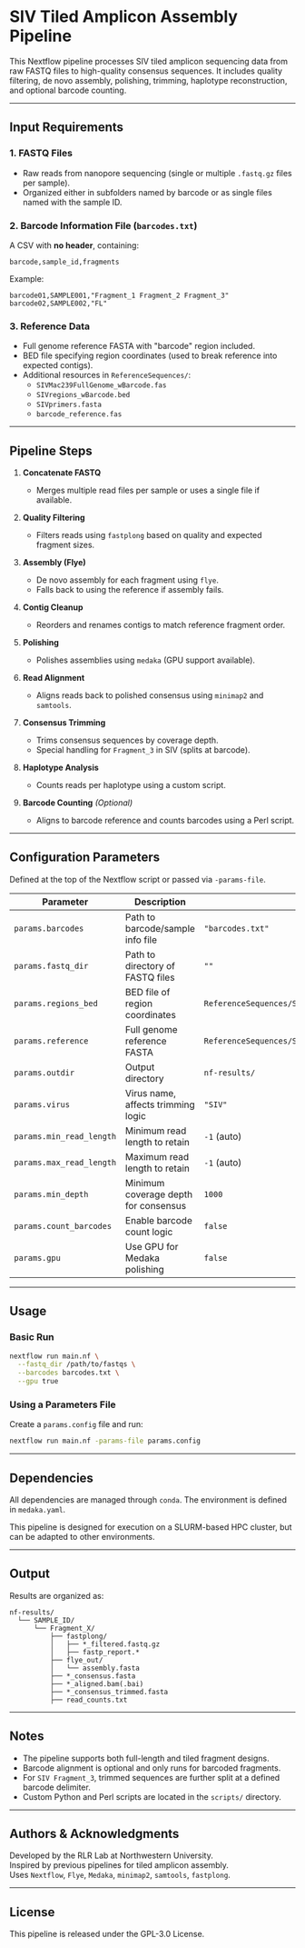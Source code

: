 # SIV Tiled Amplicon Assembly Pipeline

This Nextflow pipeline processes SIV tiled amplicon sequencing data from raw FASTQ files to high-quality consensus sequences. It includes quality filtering, de novo assembly, polishing, trimming, haplotype reconstruction, and optional barcode counting.

---

## Input Requirements

### 1. FASTQ Files

- Raw reads from nanopore sequencing (single or multiple `.fastq.gz` files per sample).
- Organized either in subfolders named by barcode or as single files named with the sample ID.

### 2. Barcode Information File (`barcodes.txt`)

A CSV with **no header**, containing:

```{text}
barcode,sample_id,fragments
```

Example:

```{text}
barcode01,SAMPLE001,"Fragment_1 Fragment_2 Fragment_3"
barcode02,SAMPLE002,"FL"
```

### 3. Reference Data

- Full genome reference FASTA with "barcode" region included.
- BED file specifying region coordinates (used to break reference into expected contigs).
- Additional resources in `ReferenceSequences/`:
  - `SIVMac239FullGenome_wBarcode.fas`
  - `SIVregions_wBarcode.bed`
  - `SIVprimers.fasta`
  - `barcode_reference.fas`

---

## Pipeline Steps

1. **Concatenate FASTQ**
   - Merges multiple read files per sample or uses a single file if available.

2. **Quality Filtering**
   - Filters reads using `fastplong` based on quality and expected fragment sizes.

3. **Assembly (Flye)**
   - De novo assembly for each fragment using `flye`.
   - Falls back to using the reference if assembly fails.

4. **Contig Cleanup**
   - Reorders and renames contigs to match reference fragment order.

5. **Polishing**
   - Polishes assemblies using `medaka` (GPU support available).

6. **Read Alignment**
   - Aligns reads back to polished consensus using `minimap2` and `samtools`.

7. **Consensus Trimming**
   - Trims consensus sequences by coverage depth.
   - Special handling for `Fragment_3` in SIV (splits at barcode).

8. **Haplotype Analysis**
   - Counts reads per haplotype using a custom script.

9. **Barcode Counting** *(Optional)*
   - Aligns to barcode reference and counts barcodes using a Perl script.

---

## Configuration Parameters

Defined at the top of the Nextflow script or passed via `-params-file`.

| Parameter | Description | Default |
|----------|-------------|---------|
| `params.barcodes` | Path to barcode/sample info file | `"barcodes.txt"` |
| `params.fastq_dir` | Path to directory of FASTQ files | `""` |
| `params.regions_bed` | BED file of region coordinates | `ReferenceSequences/SIVregions_wBarcode.bed` |
| `params.reference` | Full genome reference FASTA | `ReferenceSequences/SIVMac239FullGenome_wBarcode.fas` |
| `params.outdir` | Output directory | `nf-results/` |
| `params.virus` | Virus name, affects trimming logic | `"SIV"` |
| `params.min_read_length` | Minimum read length to retain | `-1` (auto) |
| `params.max_read_length` | Maximum read length to retain | `-1` (auto) |
| `params.min_depth` | Minimum coverage depth for consensus | `1000` |
| `params.count_barcodes` | Enable barcode count logic | `false` |
| `params.gpu` | Use GPU for Medaka polishing | `false` |

---

## Usage

### Basic Run

```bash
nextflow run main.nf \
  --fastq_dir /path/to/fastqs \
  --barcodes barcodes.txt \
  --gpu true
```

### Using a Parameters File

Create a `params.config` file and run:

```bash
nextflow run main.nf -params-file params.config
```

---

## Dependencies

All dependencies are managed through `conda`. The environment is defined in `medaka.yaml`.

This pipeline is designed for execution on a SLURM-based HPC cluster, but can be adapted to other environments.

---

## Output

Results are organized as:

```{text}
nf-results/
  └── SAMPLE_ID/
      └── Fragment_X/
          ├── fastplong/
          │   ├── *_filtered.fastq.gz
          │   ├── fastp_report.*
          ├── flye_out/
          │   └── assembly.fasta
          ├── *_consensus.fasta
          ├── *_aligned.bam(.bai)
          ├── *_consensus_trimmed.fasta
          ├── read_counts.txt
```

---

## Notes

- The pipeline supports both full-length and tiled fragment designs.
- Barcode alignment is optional and only runs for barcoded fragments.
- For `SIV Fragment_3`, trimmed sequences are further split at a defined barcode delimiter.
- Custom Python and Perl scripts are located in the `scripts/` directory.

---

## Authors & Acknowledgments

Developed by the RLR Lab at Northwestern University.  
Inspired by previous pipelines for tiled amplicon assembly.  
Uses `Nextflow`, `Flye`, `Medaka`, `minimap2`, `samtools`, `fastplong`.

---

## License

This pipeline is released under the GPL-3.0 License.
